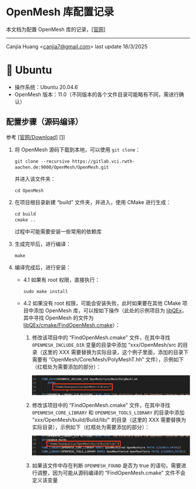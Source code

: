 # OpenMesh 库配置记录

本文档为配置 OpenMesh 库的记录，[[官网]](https://www.graphics.rwth-aachen.de/software/openmesh/)

---

Canjia Huang <<canjia7@gmail.com>> last update 18/3/2025

# :penguin: Ubuntu

- 操作系统：Ubuntu 20.04.6
- OpenMesh 版本：11.0（不同版本的各个文件目录可能略有不同，需进行确认）

## 配置步骤（源码编译）

参考 [[官网/Download]](https://www.graphics.rwth-aachen.de/software/openmesh/download/) [[1]](https://www.oryoy.com/news/ubuntu-xi-tong-qing-song-shang-shou-pei-zhi-openmesh-yi-bu-dao-wei-zhi-nan.html)

1. 将 OpenMesh 源码下载到本地，可以使用 `git clone`：

    ```
    git clone --recursive https://gitlab.vci.rwth-aachen.de:9000/OpenMesh/OpenMesh.git
    ```

    并进入该文件夹：

    ```
    cd OpenMesh
    ```

2. 在项目根目录新建 “build” 文件夹，并进入，使用 CMake 进行生成：

    ```
    cd build
    cmake ..
    ```

    过程中可能需要安装一些常用的依赖库

3. 生成完毕后，进行编译：

    ```
    make
    ```

4. 编译完成后，进行安装：

    - 4.1 如果有 root 权限，直接执行：

        ```
        sudo make install
        ```
    
    - 4.2 如果没有 root 权限，可能会安装失败，此时如果要在其他 CMake 项目中添加 OpenMesh 库，可以按如下操作（此处的示例项目为 [libQEx](https://github.com/hcebke/libQEx/blob/master/cmake/FindOpenMesh.cmake)，其中寻找 OpenMesh 的文件为 [libQEx/cmake/FindOpenMesh.cmake](https://github.com/hcebke/libQEx/blob/master/cmake/FindOpenMesh.cmake)）：

        1. 修改该项目中的 “FindOpenMesh.cmake” 文件，在其中寻找 `OPENMESH_INCLUDE_DIR` 变量的目录中添加 “xxx/OpenMesh/src 的目录（这里的 XXX 需要替换为实际目录，这个例子里面，添加的目录下需要有 “OpenMesh/Core/Mesh/PolyMeshT.hh” 文件），示例如下（红框处为需要添加的部分）：

            ![image](.pic/image.png)

        2. 修改该项目中的 “FindOpenMesh.cmake” 文件，在其中寻找 `OPENMESH_CORE_LIBRARY` 和 `OPENMESH_TOOLS_LIBRARY` 的目录中添加 "xxx/OpenMesh/build/Build/lib/" 的目录（这里的 XXX 需要替换为实际目录），示例如下（红框处为需要添加的部分）：

            ![image](.pic/image1.png)

        3. 如果该文件中存在判断 `OPENMESH_FOUND` 是否为 true 的语句，需要进行调整，因为可能从源码编译的 “FindOpenMesh.cmake” 文件不会定义该变量